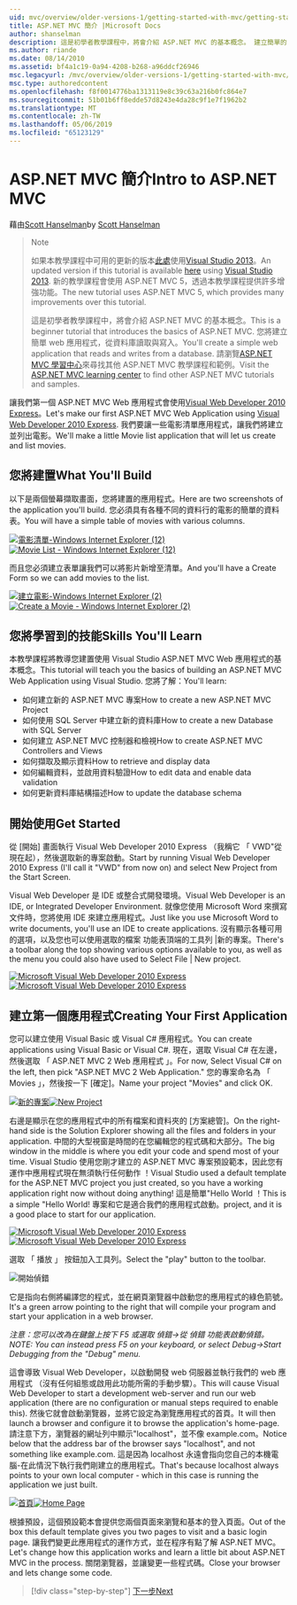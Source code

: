 ```yaml
---
uid: mvc/overview/older-versions-1/getting-started-with-mvc/getting-started-with-mvc-part1
title: ASP.NET MVC 簡介 |Microsoft Docs
author: shanselman
description: 這是初學者教學課程中，將會介紹 ASP.NET MVC 的基本概念。 建立簡單的 web 應用程式，從資料庫讀取與寫入。
ms.author: riande
ms.date: 08/14/2010
ms.assetid: bf4a1c19-0a94-4208-b268-a96ddcf26946
msc.legacyurl: /mvc/overview/older-versions-1/getting-started-with-mvc/getting-started-with-mvc-part1
msc.type: authoredcontent
ms.openlocfilehash: f8f0014776ba1313119e8c39c63a216b0fc864e7
ms.sourcegitcommit: 51b01b6ff8edde57d8243e4da28c9f1e7f1962b2
ms.translationtype: MT
ms.contentlocale: zh-TW
ms.lasthandoff: 05/06/2019
ms.locfileid: "65123129"
---
```

# <a name="intro-to-aspnet-mvc"></a><span data-ttu-id="fbe9e-104">ASP.NET MVC 簡介</span><span class="sxs-lookup"><span data-stu-id="fbe9e-104">Intro to ASP.NET MVC</span></span>

<span data-ttu-id="fbe9e-105">藉由[Scott Hanselman](https://github.com/shanselman)</span><span class="sxs-lookup"><span data-stu-id="fbe9e-105">by [Scott Hanselman](https://github.com/shanselman)</span></span>

> > [!NOTE]
> > <span data-ttu-id="fbe9e-106">如果本教學課程中可用的更新的版本[此處](../../getting-started/introduction/getting-started.md)使用[Visual Studio 2013](https://my.visualstudio.com/Downloads?q=visual%20studio%202013)。</span><span class="sxs-lookup"><span data-stu-id="fbe9e-106">An updated version if this tutorial is available [here](../../getting-started/introduction/getting-started.md) using [Visual Studio 2013](https://my.visualstudio.com/Downloads?q=visual%20studio%202013).</span></span> <span data-ttu-id="fbe9e-107">新的教學課程會使用 ASP.NET MVC 5，透過本教學課程提供許多增強功能。</span><span class="sxs-lookup"><span data-stu-id="fbe9e-107">The new tutorial uses ASP.NET MVC 5, which provides many improvements over this tutorial.</span></span>
>
>
> <span data-ttu-id="fbe9e-108">這是初學者教學課程中，將會介紹 ASP.NET MVC 的基本概念。</span><span class="sxs-lookup"><span data-stu-id="fbe9e-108">This is a beginner tutorial that introduces the basics of ASP.NET MVC.</span></span> <span data-ttu-id="fbe9e-109">您將建立簡單 web 應用程式，從資料庫讀取與寫入。</span><span class="sxs-lookup"><span data-stu-id="fbe9e-109">You'll create a simple web application that reads and writes from a database.</span></span> <span data-ttu-id="fbe9e-110">請瀏覽[ASP.NET MVC 學習中心](../../../index.md)來尋找其他 ASP.NET MVC 教學課程和範例。</span><span class="sxs-lookup"><span data-stu-id="fbe9e-110">Visit the [ASP.NET MVC learning center](../../../index.md) to find other ASP.NET MVC tutorials and samples.</span></span>

<span data-ttu-id="fbe9e-111">讓我們第一個 ASP.NET MVC Web 應用程式會使用[Visual Web Developer 2010 Express](https://www.microsoft.com/express/Web/)。</span><span class="sxs-lookup"><span data-stu-id="fbe9e-111">Let's make our first ASP.NET MVC Web Application using [Visual Web Developer 2010 Express](https://www.microsoft.com/express/Web/).</span></span> <span data-ttu-id="fbe9e-112">我們要讓一些電影清單應用程式，讓我們將建立並列出電影。</span><span class="sxs-lookup"><span data-stu-id="fbe9e-112">We'll make a little Movie list application that will let us create and list movies.</span></span>

## <a name="what-youll-build"></a><span data-ttu-id="fbe9e-113">您將建置</span><span class="sxs-lookup"><span data-stu-id="fbe9e-113">What You'll Build</span></span>

<span data-ttu-id="fbe9e-114">以下是兩個螢幕擷取畫面，您將建置的應用程式。</span><span class="sxs-lookup"><span data-stu-id="fbe9e-114">Here are two screenshots of the application you'll build.</span></span> <span data-ttu-id="fbe9e-115">您必須具有各種不同的資料行的電影的簡單的資料表。</span><span class="sxs-lookup"><span data-stu-id="fbe9e-115">You will have a simple table of movies with various columns.</span></span>

<span data-ttu-id="fbe9e-116">[![電影清單-Windows Internet Explorer (12)](getting-started-with-mvc-part1/_static/image2.png)](getting-started-with-mvc-part1/_static/image1.png)</span><span class="sxs-lookup"><span data-stu-id="fbe9e-116">[![Movie List - Windows Internet Explorer (12)](getting-started-with-mvc-part1/_static/image2.png)](getting-started-with-mvc-part1/_static/image1.png)</span></span>

<span data-ttu-id="fbe9e-117">而且您必須建立表單讓我們可以將影片新增至清單。</span><span class="sxs-lookup"><span data-stu-id="fbe9e-117">And you'll have a Create Form so we can add movies to the list.</span></span>

<span data-ttu-id="fbe9e-118">[![建立電影-Windows Internet Explorer (2)](getting-started-with-mvc-part1/_static/image4.png)](getting-started-with-mvc-part1/_static/image3.png)</span><span class="sxs-lookup"><span data-stu-id="fbe9e-118">[![Create a Movie - Windows Internet Explorer (2)](getting-started-with-mvc-part1/_static/image4.png)](getting-started-with-mvc-part1/_static/image3.png)</span></span>

## <a name="skills-youll-learn"></a><span data-ttu-id="fbe9e-119">您將學習到的技能</span><span class="sxs-lookup"><span data-stu-id="fbe9e-119">Skills You'll Learn</span></span>

<span data-ttu-id="fbe9e-120">本教學課程將教導您建置使用 Visual Studio ASP.NET MVC Web 應用程式的基本概念。</span><span class="sxs-lookup"><span data-stu-id="fbe9e-120">This tutorial will teach you the basics of building an ASP.NET MVC Web Application using Visual Studio.</span></span> <span data-ttu-id="fbe9e-121">您將了解：</span><span class="sxs-lookup"><span data-stu-id="fbe9e-121">You'll learn:</span></span>

- <span data-ttu-id="fbe9e-122">如何建立新的 ASP.NET MVC 專案</span><span class="sxs-lookup"><span data-stu-id="fbe9e-122">How to create a new ASP.NET MVC Project</span></span>
- <span data-ttu-id="fbe9e-123">如何使用 SQL Server 中建立新的資料庫</span><span class="sxs-lookup"><span data-stu-id="fbe9e-123">How to create a new Database with SQL Server</span></span>
- <span data-ttu-id="fbe9e-124">如何建立 ASP.NET MVC 控制器和檢視</span><span class="sxs-lookup"><span data-stu-id="fbe9e-124">How to create ASP.NET MVC Controllers and Views</span></span>
- <span data-ttu-id="fbe9e-125">如何擷取及顯示資料</span><span class="sxs-lookup"><span data-stu-id="fbe9e-125">How to retrieve and display data</span></span>
- <span data-ttu-id="fbe9e-126">如何編輯資料，並啟用資料驗證</span><span class="sxs-lookup"><span data-stu-id="fbe9e-126">How to edit data and enable data validation</span></span>
- <span data-ttu-id="fbe9e-127">如何更新資料庫結構描述</span><span class="sxs-lookup"><span data-stu-id="fbe9e-127">How to update the database schema</span></span>

## <a name="get-started"></a><span data-ttu-id="fbe9e-128">開始使用</span><span class="sxs-lookup"><span data-stu-id="fbe9e-128">Get Started</span></span>

<span data-ttu-id="fbe9e-129">從 [開始] 畫面執行 Visual Web Developer 2010 Express （我稱它 「 VWD"從現在起），然後選取新的專案啟動。</span><span class="sxs-lookup"><span data-stu-id="fbe9e-129">Start by running Visual Web Developer 2010 Express (I'll call it "VWD" from now on) and select New Project from the Start Screen.</span></span>

<span data-ttu-id="fbe9e-130">Visual Web Developer 是 IDE 或整合式開發環境。</span><span class="sxs-lookup"><span data-stu-id="fbe9e-130">Visual Web Developer is an IDE, or Integrated Developer Environment.</span></span> <span data-ttu-id="fbe9e-131">就像您使用 Microsoft Word 來撰寫文件時，您將使用 IDE 來建立應用程式。</span><span class="sxs-lookup"><span data-stu-id="fbe9e-131">Just like you use Microsoft Word to write documents, you'll use an IDE to create applications.</span></span> <span data-ttu-id="fbe9e-132">沒有顯示各種可用的選項，以及您也可以使用選取的檔案 功能表頂端的工具列 |新的專案。</span><span class="sxs-lookup"><span data-stu-id="fbe9e-132">There's a toolbar along the top showing various options available to you, as well as the menu you could also have used to Select File | New project.</span></span>

<span data-ttu-id="fbe9e-133">[![Microsoft Visual Web Developer 2010 Express](getting-started-with-mvc-part1/_static/image6.png)](getting-started-with-mvc-part1/_static/image5.png)</span><span class="sxs-lookup"><span data-stu-id="fbe9e-133">[![Microsoft Visual Web Developer 2010 Express](getting-started-with-mvc-part1/_static/image6.png)](getting-started-with-mvc-part1/_static/image5.png)</span></span>

## <a name="creating-your-first-application"></a><span data-ttu-id="fbe9e-134">建立第一個應用程式</span><span class="sxs-lookup"><span data-stu-id="fbe9e-134">Creating Your First Application</span></span>

<span data-ttu-id="fbe9e-135">您可以建立使用 Visual Basic 或 Visual C# 應用程式。</span><span class="sxs-lookup"><span data-stu-id="fbe9e-135">You can create applications using Visual Basic or Visual C#.</span></span> <span data-ttu-id="fbe9e-136">現在，選取 Visual C# 在左邊，然後選取 「 ASP.NET MVC 2 Web 應用程式 」。</span><span class="sxs-lookup"><span data-stu-id="fbe9e-136">For now, Select Visual C# on the left, then pick "ASP.NET MVC 2 Web Application."</span></span> <span data-ttu-id="fbe9e-137">您的專案命名為 「 Movies 」，然後按一下 [確定]。</span><span class="sxs-lookup"><span data-stu-id="fbe9e-137">Name your project "Movies" and click OK.</span></span>

<span data-ttu-id="fbe9e-138">[![新的專案](getting-started-with-mvc-part1/_static/image8.png)](getting-started-with-mvc-part1/_static/image7.png)</span><span class="sxs-lookup"><span data-stu-id="fbe9e-138">[![New Project](getting-started-with-mvc-part1/_static/image8.png)](getting-started-with-mvc-part1/_static/image7.png)</span></span>

<span data-ttu-id="fbe9e-139">右邊是顯示在您的應用程式中的所有檔案和資料夾的 [方案總管]。</span><span class="sxs-lookup"><span data-stu-id="fbe9e-139">On the right-hand side is the Solution Explorer showing all the files and folders in your application.</span></span> <span data-ttu-id="fbe9e-140">中間的大型視窗是時間的在您編輯您的程式碼和大部分。</span><span class="sxs-lookup"><span data-stu-id="fbe9e-140">The big window in the middle is where you edit your code and spend most of your time.</span></span> <span data-ttu-id="fbe9e-141">Visual Studio 使用您剛才建立的 ASP.NET MVC 專案預設範本，因此您有運作中應用程式現在無須執行任何動作 ！</span><span class="sxs-lookup"><span data-stu-id="fbe9e-141">Visual Studio used a default template for the ASP.NET MVC project you just created, so you have a working application right now without doing anything!</span></span> <span data-ttu-id="fbe9e-142">這是簡單"Hello World ！</span><span class="sxs-lookup"><span data-stu-id="fbe9e-142">This is a simple "Hello World!</span></span> <span data-ttu-id="fbe9e-143">專案和它是適合我們的應用程式啟動。</span><span class="sxs-lookup"><span data-stu-id="fbe9e-143">project, and it is a good place to start for our application.</span></span>

<span data-ttu-id="fbe9e-144">[![Microsoft Visual Web Developer 2010 Express](getting-started-with-mvc-part1/_static/image10.png)](getting-started-with-mvc-part1/_static/image9.png)</span><span class="sxs-lookup"><span data-stu-id="fbe9e-144">[![Microsoft Visual Web Developer 2010 Express](getting-started-with-mvc-part1/_static/image10.png)](getting-started-with-mvc-part1/_static/image9.png)</span></span>

<span data-ttu-id="fbe9e-145">選取 「 播放 」 按鈕加入工具列。</span><span class="sxs-lookup"><span data-stu-id="fbe9e-145">Select the "play" button to the toolbar.</span></span>

![開始偵錯](getting-started-with-mvc-part1/_static/image11.png)

<span data-ttu-id="fbe9e-147">它是指向右側將編譯您的程式，並在網頁瀏覽器中啟動您的應用程式的綠色箭號。</span><span class="sxs-lookup"><span data-stu-id="fbe9e-147">It's a green arrow pointing to the right that will compile your program and start your application in a web browser.</span></span>

<span data-ttu-id="fbe9e-148">*注意：您可以改為在鍵盤上按下 F5 或選取 偵錯-&gt;從 偵錯 功能表啟動偵錯。*</span><span class="sxs-lookup"><span data-stu-id="fbe9e-148">*NOTE: You can instead press F5 on your keyboard, or select Debug-&gt;Start Debugging from the "Debug" menu.*</span></span>

<span data-ttu-id="fbe9e-149">這會導致 Visual Web Developer，以啟動開發 web 伺服器並執行我們的 web 應用程式 （沒有任何組態或啟用此功能所需的手動步驟）。</span><span class="sxs-lookup"><span data-stu-id="fbe9e-149">This will cause Visual Web Developer to start a development web-server and run our web application (there are no configuration or manual steps required to enable this).</span></span> <span data-ttu-id="fbe9e-150">然後它就會啟動瀏覽器，並將它設定為瀏覽應用程式的首頁。</span><span class="sxs-lookup"><span data-stu-id="fbe9e-150">It will then launch a browser and configure it to browse the application's home-page.</span></span> <span data-ttu-id="fbe9e-151">請注意下方，瀏覽器的網址列中顯示"localhost"，並不像 example.com。</span><span class="sxs-lookup"><span data-stu-id="fbe9e-151">Notice below that the address bar of the browser says "localhost", and not something like example.com.</span></span> <span data-ttu-id="fbe9e-152">這是因為 localhost 永遠會指向您自己的本機電腦-在此情況下執行我們剛建立的應用程式。</span><span class="sxs-lookup"><span data-stu-id="fbe9e-152">That's because localhost always points to your own local computer - which in this case is running the application we just built.</span></span>

<span data-ttu-id="fbe9e-153">[![首頁](getting-started-with-mvc-part1/_static/image13.png)](getting-started-with-mvc-part1/_static/image12.png)</span><span class="sxs-lookup"><span data-stu-id="fbe9e-153">[![Home Page](getting-started-with-mvc-part1/_static/image13.png)](getting-started-with-mvc-part1/_static/image12.png)</span></span>

<span data-ttu-id="fbe9e-154">根據預設，這個預設範本會提供您兩個頁面來瀏覽和基本的登入頁面。</span><span class="sxs-lookup"><span data-stu-id="fbe9e-154">Out of the box this default template gives you two pages to visit and a basic login page.</span></span> <span data-ttu-id="fbe9e-155">讓我們變更此應用程式的運作方式，並在程序有點了解 ASP.NET MVC。</span><span class="sxs-lookup"><span data-stu-id="fbe9e-155">Let's change how this application works and learn a little bit about ASP.NET MVC in the process.</span></span> <span data-ttu-id="fbe9e-156">關閉瀏覽器，並讓變更一些程式碼。</span><span class="sxs-lookup"><span data-stu-id="fbe9e-156">Close your browser and lets change some code.</span></span>

> [!div class="step-by-step"]
> [<span data-ttu-id="fbe9e-157">下一步</span><span class="sxs-lookup"><span data-stu-id="fbe9e-157">Next</span></span>](getting-started-with-mvc-part2.md)
